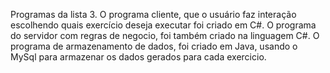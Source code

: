 Programas da lista 3.
O programa cliente, que o usuário faz interação escolhendo quais exercício deseja executar foi criado em 
C#. 
O programa do servidor com regras de negocio, foi também criado na linguagem C#.
O programa de armazenamento de dados, foi criado em Java, usando o MySql para armazenar os dados gerados 
para cada exercicio.